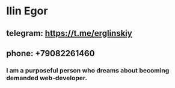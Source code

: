 # Ilin Egor
## telegram: https://t.me/erglinskiy
## phone: +79082261460
### I am a purposeful person who dreams about becoming demanded web-developer.